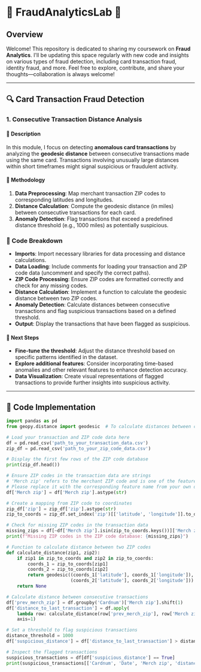 # 🚨 FraudAnalyticsLab 🚨
## Overview
Welcome! This repository is dedicated to sharing my coursework on **Fraud Analytics**. 
I'll be updating this space regularly with new code and insights on various types of fraud detection, including card transaction fraud, identity fraud, and more. 
Feel free to explore, contribute, and share your thoughts—collaboration is always welcome!

---

## 🔍 Card Transaction Fraud Detection

### 1. Consecutive Transaction Distance Analysis

#### 📝 Description
In this module, I focus on detecting **anomalous card transactions** by analyzing the **geodesic distance** between consecutive transactions made using the same card. 
Transactions involving unusually large distances within short timeframes might signal suspicious or fraudulent activity.

#### 🔬 Methodology
1. **Data Preprocessing**: Map merchant transaction ZIP codes to corresponding latitudes and longitudes.
2. **Distance Calculation**: Compute the geodesic distance (in miles) between consecutive transactions for each card.
3. **Anomaly Detection**: Flag transactions that exceed a predefined distance threshold (e.g., 1000 miles) as potentially suspicious.

### 📜 Code Breakdown
- **Imports**: Import necessary libraries for data processing and distance calculations.
- **Data Loading**: Include comments for loading your transaction and ZIP code data (uncomment and specify the correct paths).
- **ZIP Code Processing**: Ensure ZIP codes are formatted correctly and check for any missing codes.
- **Distance Calculation**: Implement a function to calculate the geodesic distance between two ZIP codes.
- **Anomaly Detection**: Calculate distances between consecutive transactions and flag suspicious transactions based on a defined threshold.
- **Output**: Display the transactions that have been flagged as suspicious.

#### 🔮 Next Steps
- **Fine-tune the threshold**: Adjust the distance threshold based on specific patterns identified in the dataset.
- **Explore additional features**: Consider incorporating time-based anomalies and other relevant features to enhance detection accuracy.
- **Data Visualization**: Create visual representations of flagged transactions to provide further insights into suspicious activity.

---

## 📂 Code Implementation
```python
import pandas as pd
from geopy.distance import geodesic  # To calculate distances between coordinates

# Load your transaction and ZIP code data here
df = pd.read_csv('path_to_your_transaction_data.csv')
zip_df = pd.read_csv('path_to_your_zip_code_data.csv')

# Display the first few rows of the ZIP code database
print(zip_df.head())

# Ensure ZIP codes in the transaction data are strings
# 'Merch zip' refers to the merchant ZIP code and is one of the feature names in my dataset.
# Please replace it with the corresponding feature name from your own dataset, if necessary.
df['Merch zip'] = df['Merch zip'].astype(str)

# Create a mapping from ZIP code to coordinates
zip_df['zip'] = zip_df['zip'].astype(str)
zip_to_coords = zip_df.set_index('zip')[['latitude', 'longitude']].to_dict('index')

# Check for missing ZIP codes in the transaction data
missing_zips = df[~df['Merch zip'].isin(zip_to_coords.keys())]['Merch zip'].unique()
print(f"Missing ZIP codes in the ZIP code database: {missing_zips}")

# Function to calculate distance between two ZIP codes
def calculate_distance(zip1, zip2):
    if zip1 in zip_to_coords and zip2 in zip_to_coords:
        coords_1 = zip_to_coords[zip1]
        coords_2 = zip_to_coords[zip2]
        return geodesic((coords_1['latitude'], coords_1['longitude']),
                        (coords_2['latitude'], coords_2['longitude'])).miles
    return None

# Calculate distance between consecutive transactions
df['prev_merch_zip'] = df.groupby('Cardnum')['Merch zip'].shift(1)
df['distance_to_last_transaction'] = df.apply(
    lambda row: calculate_distance(row['prev_merch_zip'], row['Merch zip']),
    axis=1)

# Set a threshold to flag suspicious transactions
distance_threshold = 1000
df['suspicious_distance'] = df['distance_to_last_transaction'] > distance_threshold

# Inspect the flagged transactions
suspicious_transactions = df[df['suspicious_distance'] == True]
print(suspicious_transactions[['Cardnum', 'Date', 'Merch zip', 'distance_to_last_transaction']])

